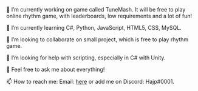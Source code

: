 <centre>
🔭 I’m currently working on game called TuneMash.
It will be free to play online rhythm game, with leaderboards, low requirements and a lot of fun!

🌱 I’m currently learning C#, Python, JavaScript, HTML5, CSS, MySQL.

👯 I’m looking to collaborate on small project, which is free to play rhythm game.

🤔 I’m looking for help with scripting, especially in C# with Unity.

💬 Feel free to ask me about everything!

📫 How to reach me:
Email: [here](tunemash@gmail.com) or add me on Discord: Hajp#0001.
</centre>
